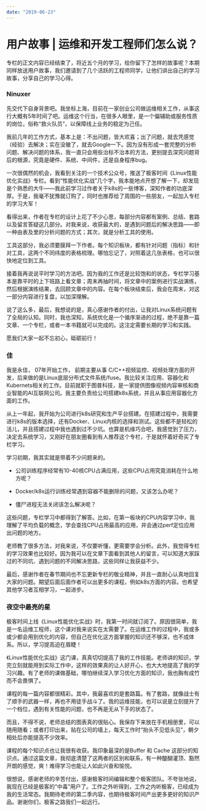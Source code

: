 ```yaml
---
date: "2019-06-23"
---  
```

      
# 用户故事 | 运维和开发工程师们怎么说？
专栏的正文内容已经结束了，将近五个月的学习，给你留下了怎样的故事呢？本期同样放送用户故事，我们邀请到了几个活跃的工程师同学，让他们讲出自己的学习故事，分享自己的学习心得。

### Ninuxer

先交代下自身背景吧。我坐标上海，目前在一家创业公司做运维相关工作，从事这行大概有5年时间了吧。运维这个行当，在很多人眼里，是一个偏辅助或服务性质的岗位，俗称“救火队员”，以保障线上业务的稳定为己任。

我前几年的工作方式，基本上是：不出问题，皆大欢喜；出了问题，就去凭感觉（经验）去解决；实在没辙了，就去Google一下。因为没有形成一套完整的分析问题、解决问题的体系，我一直只会用些治标不治本的方法，更别提去深究问题背后的根源，究竟是硬件、系统、中间件，还是自身程序bug。

一次很偶然的机会，我看到关注的一个技术公众号，推送了极客时间《Linux性能优化实战》专栏。看到“性能优化实战”几个字，我本能地点开想了解一下，却发现是个熟悉的大牛——我此前学习过作者关于k8s的一些博客，深知作者的功底深厚。于是，我毫不犹豫就订购了，同时也推荐给了周围的一些朋友，一起加入专栏的学习大军！

看得出来，作者在专栏的设计上花了不少心思，每部分内容都有案例、总结、套路以及留言答疑这几部分。对我来说，收获最大的，是遇到问题后的解决思路——即一种由表及里的分析问题的方式；其次，就是分析工具的使用。

<!-- [[[read_end]]] -->

工具这部分，我必须要膜拜一下作者。每个知识板块，都有针对问题（指标）和针对工具，这两个不同纬度的表格梳理。哪怕忘记了，对照着这几张表格，也可以很快地定位到工具。

接着我再说说平时学习的方法吧。因为我的工作还是比较饱和的状态，专栏学习基本是靠平时的上下班路上看文章；周末再抽时间，将文章中的案例进行实战演练，然后根据演练结果，去回顾文章中的内容。在每个板块结束后，我会在周末，对这一部分内容进行复盘，以加深理解。

说了这么多，最后，我想说的是，真心感谢作者的付出，让我对Linux系统问题有了全局的认知。同时，我也深知，系统优化是一个循序渐进的过程，绝不是靠一篇文章、一个专栏，或者一本书籍就可以完成的。这注定需要长期的学习和实践。

愿我们大家一起不忘初心，砥砺前行！

### 佳

我是永佳， 07年开始工作， 前期主要从事 C/C++视频监控、视频处理方面的开发，后来做的是Linux底层分布式文件系统/fuse。我比较关注应用、容器化和Kubernets相关的工作。目前就职于图普科技，是一家提供图像视频内容审核和商业智能的AI互联网公司。我主要负责给公司搭建k8s系统，并且从事应用容器化方面的工作。

从上一年起，我开始为公司进行k8s研究和生产平台搭建。在搭建过程中，我需要进行k8s的版本选择，还有Docker、Linux内核的选择和测试。这些都不是轻松的活儿，并且搭建过程中我也遇到过不少坑。也算是机缘巧合吧，我感觉到了压力，决定去系统学习，又刚好在朋友圈看到有人推荐这个专栏，于是就怀着好奇买了专栏学习。

学习初期，我其实就是带着不少问题来的。

* 公司训练程序经常有10-40核CPU占满应用，这些CPU占用究竟消耗在什么地方呢？

* Docker/k8s运行训练经常遇到容器不能删除的问题，又该怎么办呢？

* 僵尸进程无法关闭该怎么解决呢？

这些问题，专栏学习中都得到了解答。比如，在第一板块的CPU内容学习中，我理解了平均负载的概念，学会查找CPU占用最高的应用，并会通过perf定位应用出问题的地方。

老师教了很多方法，对我来说，不仅要听懂，更需要学会分析。此外，我觉得专栏的学习效果也比较好。因为我可以在文章下面看到其他人的留言，可以知道大家踩过的不同坑、遇到问题的不同解决思路，这些同样让我获益不少。

最后，感谢作者在春节期间也不忘更新专栏的敬业精神，并且一直耐心认真地回复大家的问题。期望后面后面作者可以出更多的课程，例如k8s方面的内容。也希望其他学习者互相学习，一起进步。

### 夜空中最亮的星

极客时间上线《Linux性能优化实战》时，我第一时间就订阅了。原因很简单，我是一名运维工程师，这个课对我来说实在太需要了。在运维工作的过程中，我或多或少都会用到优化的内容，但自己在优化这方面掌握的知识还不够深，也不成体系。所以，学习提高迫在眉睫！

《Linux性能优化实战》这门课，真真切切提高了我的工作技能。老师讲的知识，学完立刻就能用到实际工作中，这样的效果真的让人好开心，也大大地提高了我的学习兴趣。有了老师的课做基础，哪怕继续深入学习优化方面的知识，我也胸有成竹而不会畏惧了。

课程的每一篇内容都很精彩。其中，我最喜欢的是套路篇。有了套路，就像战士有了顺手的武器一样，再也不用徒手战斗了。我的运维技能，也可以说是立刻提升了一个档位，遇到有关性能的问题，也不再是无从下手的状态了。

而且，不得不说，老师总结的图表真的很贴心。我保存下来放在手机相册里，可以随用随看；或者打印出来，贴在公司的墙上，每天工作时“抬头不见低头见”，朝夕相处后亦能提高不少效率。

课程的每个知识点也让我很有收获。我印象最深的是Buffer 和 Cache 这部分的知识点。通过这篇文章，我彻底清楚了这两者的区别和联系，有一种醍醐灌顶、豁然开朗的感觉，爽！难得学习也能让人如此兴奋和愉悦。

很想说，感谢老师的辛苦付出，感谢极客时间编辑和整个极客团队。不夸张地说，我现在已经是极客的“中毒”用户了。工作之外听得到，工作之内听极客，已经成为我的生活常态。我期待老师的第二季内容，也期待极客时间产出更多更好的知识产品。谢谢你们，极客之路我们一起远行。